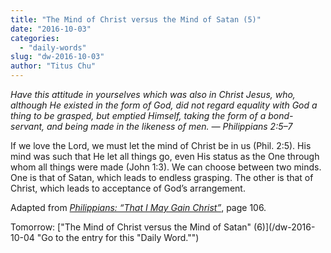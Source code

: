 ```yaml
---
title: "The Mind of Christ versus the Mind of Satan (5)"
date: "2016-10-03"
categories: 
  - "daily-words"
slug: "dw-2016-10-03"
author: "Titus Chu"
---
```


_Have this attitude in yourselves which was also in Christ Jesus, who, although He existed in the form of God, did not regard equality with God a thing to be grasped, but emptied Himself, taking the form of a bond-servant, and being made in the likeness of men. — Philippians 2:5–7_

If we love the Lord, we must let the mind of Christ be in us (Phil. 2:5). His mind was such that He let all things go, even His status as the One through whom all things were made (John 1:3). We can choose between two minds. One is that of Satan, which leads to endless grasping. The other is that of Christ, which leads to acceptance of God’s arrangement.

Adapted from _[Philippians: “That I May Gain Christ”](/book-philippians/ "Go to the listing for this book.")_, page 106.

Tomorrow: ["The Mind of Christ versus the Mind of Satan" (6)](/dw-2016-10-04 "Go to the entry for this "Daily Word."")
